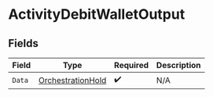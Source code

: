 # ActivityDebitWalletOutput


## Fields

| Field                                                             | Type                                                              | Required                                                          | Description                                                       |
| ----------------------------------------------------------------- | ----------------------------------------------------------------- | ----------------------------------------------------------------- | ----------------------------------------------------------------- |
| `Data`                                                            | [OrchestrationHold](../../Models/Components/OrchestrationHold.md) | :heavy_check_mark:                                                | N/A                                                               |